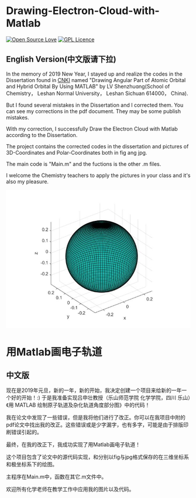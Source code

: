 # Drawing-Electron-Cloud-with-Matlab

[![Open Source Love](https://badges.frapsoft.com/os/v1/open-source.svg?v=103)](https://github.com/ellerbrock/open-source-badges/)
[![GPL Licence](https://badges.frapsoft.com/os/gpl/gpl.svg?v=103)](https://opensource.org/licenses/GPL-3.0/)

## English Version(中文版请下拉)

  In the memory of 2019 New Year, I stayed up and realize the codes in the Dissertation found in [CNKI](www.cnki.net) named "Drawing Angular Part of Atomic Orbital and Hybrid Orbital By Using MATLAB" by LV Shenzhuɑnɡ(School of Chemistry， Leshan Normal University， Leshan Sichuan 614000， China).

  But I found several mistakes in the Dissertation and I corrected them. You can see my corrections in the pdf document. They may be some publish mistakes.
    
  With my correction, I successfully Draw the Electron Cloud with Matlab according to the Dissertation.
  
  The project contains the corrected codes in the dissertation and pictures of 3D-Coordinates and Polar-Coordinates both in fig ang jpg.

  The main code is "Main.m" and the fuctions is the other .m files.
  
  I welcome the Chemistry teachers to apply the pictures in your class and it's also my pleasure.
  
  ![](jpg/3D-Coordinates/Ys.jpg)
  
  # 用Matlab画电子轨道
  
  ## 中文版
  
   现在是2019年元旦，新的一年，新的开始，我决定创建一个项目来给新的一年一个好的开始！:) 于是我准备实现吕申壮教授（乐山师范学院 化学学院，四川 乐山）《用 MATLAB 绘制原子轨道及杂化轨道角度部分图》中的代码！
   
   我在论文中发现了一些错误，但是我将他们进行了改正。你可以在我项目中附的pdf论文中找出我的改正。这些错误或是少字漏字，也有多字，可能是由于排版印刷错误引起的。
   
   最终，在我的改正下，我成功实现了用Matlab画电子轨道！
   
   这个项目包含了论文中的源代码实现，和分别以fig与jpg格式保存的在三维坐标系和极坐标系下的绘图。

   主程序在Main.m中，函数在其它.m文件中。
   
   欢迎所有化学老师在教学工作中应用我的图片以及代码。
